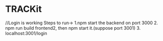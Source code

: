 # TRACKit
//Login is working
Steps to run->
1.npm start the backend on port 3000
2. npm run build frontend2, then npm start it.(suppose port 3001)
3. localhost:3001/login